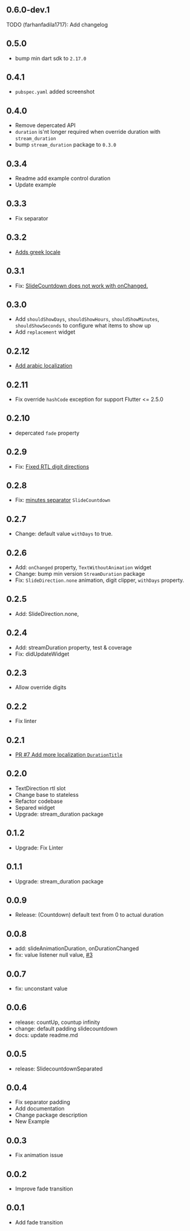## 0.6.0-dev.1
TODO (farhanfadila1717): Add changelog

## 0.5.0
* bump min dart sdk to `2.17.0`

## 0.4.1
* `pubspec.yaml` added screenshot

## 0.4.0
* Remove depercated API
* `duration` is'nt longer required when override duration with `stream_duration`
* bump `stream_duration` package to `0.3.0`

## 0.3.4
* Readme add example control duration
* Update example

## 0.3.3
* Fix separator 

## 0.3.2
* [Adds greek locale](https://github.com/farhanfadila1717/slide_countdown/pull/24)

## 0.3.1
* Fix: [SlideCountdown does not work with onChanged.](https://github.com/farhanfadila1717/slide_countdown/issues/23)

## 0.3.0
* Add `shouldShowDays`, `shouldShowHours`, `shouldShowMinutes`, `shouldShowSeconds` to configure what items to show up 
* Add  `replacement` widget

## 0.2.12
* [Add arabic localization](https://github.com/farhanfadila1717/slide_countdown/pull/21)

## 0.2.11
* Fix override `hashCode` exception for support Flutter <= 2.5.0

## 0.2.10
* depercated `fade` property

## 0.2.9
* Fix: [Fixed RTL digit directions](https://github.com/farhanfadila1717/slide_countdown/pull/19)

## 0.2.8
* Fix: [minutes separator](https://github.com/farhanfadila1717/slide_countdown/pull/15) `SlideCountdown` 

## 0.2.7
* Change: default value `withDays` to true.

## 0.2.6
* Add: `onChanged` property, `TextWithoutAnimation` widget
* Change: bump min version `StreamDuration` package
* Fix: `SlideDirection.none` animation, digit clipper, `withDays` property.

## 0.2.5
* Add: SlideDirection.none,

## 0.2.4
* Add: streamDuration property, test & coverage
* Fix: didUpdateWidget

## 0.2.3
* Allow override digits

## 0.2.2
* Fix linter

## 0.2.1
* [PR #7 Add more localization `DurationTitle`](https://github.com/farhanfadila1717/slide_countdown/pull/7)

## 0.2.0
* TextDirection rtl slot
* Change base to stateless
* Refactor codebase
* Separed widget
* Upgrade: stream_duration package

## 0.1.2
* Upgrade: Fix Linter

## 0.1.1
* Upgrade: stream_duration package

## 0.0.9
* Release: (Countdown) default text from 0 to actual duration


## 0.0.8
* add: slideAnimationDuration, onDurationChanged
* fix: value listener null value, [#3](https://github.com/farhanfadila1717/slide_countdown/issues/3#issue-1077536704) 


## 0.0.7
* fix: unconstant value

## 0.0.6
* release: countUp, countup infinity
* change: default padding slidecountdown
* docs: update readme.md

## 0.0.5
* release: SlidecountdownSeparated

## 0.0.4
* Fix separator padding
* Add documentation
* Change package description
* New Example


## 0.0.3
* Fix animation issue

## 0.0.2
* Improve fade transition

## 0.0.1
* Add fade transition
